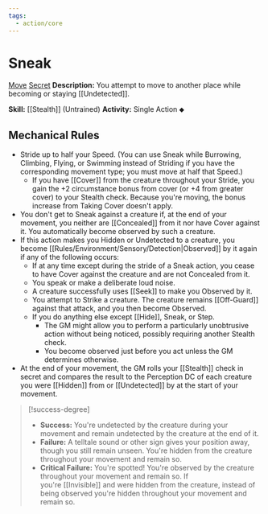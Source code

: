 ```yaml
---
tags:
  - action/core
---
```

# Sneak[](#Actions "Single Action")

[Move](Move.md "General Trait") [Secret](Secret.md "General Trait")
**Description:** You attempt to move to another place while becoming or staying [[Undetected]].

**Skill:** [[Stealth]] (Untrained)
**Activity:** Single Action ⬥

## Mechanical Rules

- Stride up to half your Speed. (You can use Sneak while Burrowing, Climbing, Flying, or Swimming instead of Striding if you have the corresponding movement type; you must move at half that Speed.)  
	- If you have [[Cover]] from the creature throughout your Stride, you gain the +2 circumstance bonus from cover (or +4 from greater cover) to your Stealth check. Because you're moving, the bonus increase from Taking Cover doesn't apply.
- You don't get to Sneak against a creature if, at the end of your movement, you neither are [[Concealed]] from it nor have Cover against it. You automatically become observed by such a creature.
- If this action makes you Hidden or Undetected to a creature, you become [[Rules/Environment/Sensory/Detection|Observed]] by it again if any of the following occurs:
	- If at any time except during the stride of a Sneak action, you cease to have Cover against the creature and are not Concealed from it.
	- You speak or make a deliberate loud noise. 
	- A creature successfully uses [[Seek]] to make you Observed by it.
	- You attempt to Strike a creature. The creature remains [[Off-Guard]] against that attack, and you then become Observed.
	- If you do anything else except [[Hide]], Sneak, or Step.
		- The GM might allow you to perform a particularly unobtrusive action without being noticed, possibly requiring another Stealth check.
		- You become observed just before you act unless the GM determines otherwise.
- At the end of your movement, the GM rolls your [[Stealth]] check in secret and compares the result to the Perception DC of each creature you were [[Hidden]] from or [[Undetected]] by at the start of your movement.

> [!success-degree]
>- **Success:** You're undetected by the creature during your movement and remain undetected by the creature at the end of it.  
>- **Failure:** A telltale sound or other sign gives your position away, though you still remain unseen. You're hidden from the creature throughout your movement and remain so.  
>- **Critical Failure:** You're spotted! You're observed by the creature throughout your movement and remain so. If you're [[Invisible]] and were hidden from the creature, instead of being observed you're hidden throughout your movement and remain so.



